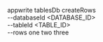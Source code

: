 appwrite tablesDb createRows \
        --databaseId <DATABASE_ID> \
        --tableId <TABLE_ID> \
        --rows one two three
